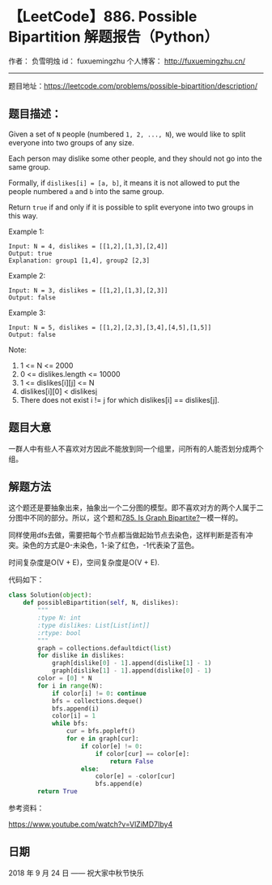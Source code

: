 # 【LeetCode】886. Possible Bipartition 解题报告（Python）

作者： 		负雪明烛 
id：				fuxuemingzhu
个人博客：	http://fuxuemingzhu.cn/

---

题目地址：https://leetcode.com/problems/possible-bipartition/description/

## 题目描述：

Given a set of ``N`` people (numbered ``1, 2, ..., N``), we would like to split everyone into two groups of any size.

Each person may dislike some other people, and they should not go into the same group. 

Formally, if ``dislikes[i] = [a, b]``, it means it is not allowed to put the people numbered ``a`` and ``b`` into the same group.

Return ``true`` if and only if it is possible to split everyone into two groups in this way.

 

Example 1:

    Input: N = 4, dislikes = [[1,2],[1,3],[2,4]]
    Output: true
    Explanation: group1 [1,4], group2 [2,3]

Example 2:

    Input: N = 3, dislikes = [[1,2],[1,3],[2,3]]
    Output: false

Example 3:

    Input: N = 5, dislikes = [[1,2],[2,3],[3,4],[4,5],[1,5]]
    Output: false
 

Note:

1. 1 <= N <= 2000
1. 0 <= dislikes.length <= 10000
1. 1 <= dislikes[i][j] <= N
1. dislikes[i][0] < dislikes[i][1]
1. There does not exist i != j for which dislikes[i] == dislikes[j].

## 题目大意

一群人中有些人不喜欢对方因此不能放到同一个组里，问所有的人能否划分成两个组。

## 解题方法

这个题还是要抽象出来，抽象出一个二分图的模型。即不喜欢对方的两个人属于二分图中不同的部分。所以，这个题和[785. Is Graph Bipartite?][1]一模一样的。

同样使用dfs去做，需要把每个节点都当做起始节点去染色，这样判断是否有冲突。染色的方式是0-未染色，1-染了红色，-1代表染了蓝色。

时间复杂度是O(V + E)，空间复杂度是O(V + E).

代码如下：

```python
class Solution(object):
    def possibleBipartition(self, N, dislikes):
        """
        :type N: int
        :type dislikes: List[List[int]]
        :rtype: bool
        """
        graph = collections.defaultdict(list)
        for dislike in dislikes:
            graph[dislike[0] - 1].append(dislike[1] - 1)
            graph[dislike[1] - 1].append(dislike[0] - 1)
        color = [0] * N
        for i in range(N):
            if color[i] != 0: continue
            bfs = collections.deque()
            bfs.append(i)
            color[i] = 1
            while bfs:
                cur = bfs.popleft()
                for e in graph[cur]:
                    if color[e] != 0:
                        if color[cur] == color[e]:
                            return False
                    else:
                        color[e] = -color[cur]
                        bfs.append(e)
        return True
```

参考资料：

https://www.youtube.com/watch?v=VlZiMD7Iby4

## 日期

2018 年 9 月 24 日 —— 祝大家中秋节快乐


  [1]: https://blog.csdn.net/fuxuemingzhu/article/details/82788401
